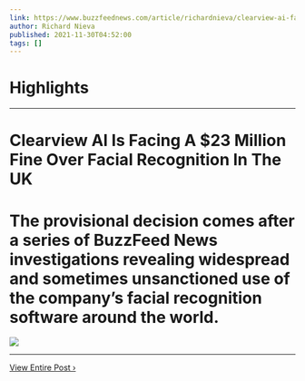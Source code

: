 ```yaml
---
link: https://www.buzzfeednews.com/article/richardnieva/clearview-ai-faces-potential-23-million-fine-over-facial
author: Richard Nieva
published: 2021-11-30T04:52:00
tags: []
---
```

# Highlights


---
# Clearview AI Is Facing A $23 Million Fine Over Facial Recognition In The UK
# The provisional decision comes after a series of BuzzFeed News investigations revealing widespread and sometimes unsanctioned use of the company’s facial recognition software around the world.

![](https://img.buzzfeed.com/buzzfeed-static/static/2021-11/29/21/campaign_images/a2d22e972074/clearview-ai-is-facing-a-23-million-fine-over-fac-2-19607-1638221761-30_dblbig.jpg)

---

[View Entire Post ›](https://www.buzzfeednews.com/article/richardnieva/clearview-ai-faces-potential-23-million-fine-over-facial)
